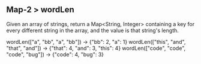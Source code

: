 ## Map-2 > wordLen

Given an array of strings, return a Map<String, Integer> containing a key for every different string in the array, and the value is that string's length.

wordLen(["a", "bb", "a", "bb"]) → {"bb": 2, "a": 1}
wordLen(["this", "and", "that", "and"]) → {"that": 4, "and": 3, "this": 4}
wordLen(["code", "code", "code", "bug"]) → {"code": 4, "bug": 3}
